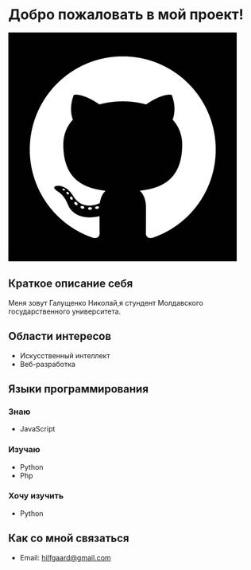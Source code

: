 # Добро пожаловать в мой проект!

![Аватар](images/avatar.png)   

## Краткое описание себя
Меня зовут Галущенко Николай,я стундент Молдавского государственного университета.


## Области интересов

- Искусственный интеллект
- Веб-разработка

## Языки программирования

### Знаю
- JavaScript

### Изучаю
- Python
- Php

### Хочу изучить
- Python


## Как со мной связаться

- Email: hilfgaard@gmail.com

